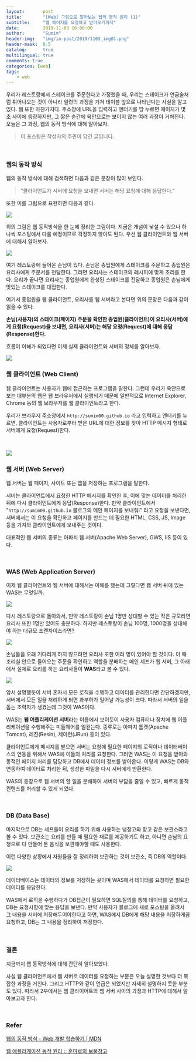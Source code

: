 ```yaml
---
layout:       post
title:        "[Web] 그림으로 알아보는 웹의 동작 원리 (1)"
subtitle:     "웹 페이지를 요청하고 받아오기까지"
date:         2019-11-03 16:00:00
author:       "Sumim"
header-img:   "img/in-post/2019/1103_img01.png"
header-mask:  0.5
catalog:      true
multilingual: true
comments: true
categories: [web]
tags:
    - web
---
```




우리가 레스토랑에서 스테이크를 주문한다고 가정했을 때, 우리는 스테이크가 연금술처럼 튀어나오는 것이 아니라 일련의  과정을 거쳐 테이블 앞으로 나타난다는 사실을 알고 있다. 웹 또한 마찬가지다. 주소창에 URL을 입력하고 엔터키를 땅 누르면 페이지가 몇 초 사이에 등장하지만, 그 짧은 순간에 육안으로는 보이지 않는 여러 과정이 거쳐진다. 오늘은 그 과정, 웹의 동작 방식에 대해 알아보자.

> 이 포스팅은 작성자의 주관이 담긴 글입니다.



<br/>

### 웹의 동작 방식

웹의 동작 방식에 대해 검색하면 다음과 같은 문장이 많이 보인다.



> "클라이언트가 서버에 요청을 보내면 서버는 해당 요청에 대해 응답한다."



또한 이를 그림으로 표현하면 다음과 같다.

![](https://sumim00.github.io/img/in-post/2019/1103_img01.png)

위의 그림은 웹 동작방식을 한 눈에 정리한 그림이다. 지금은 개념이 낯설 수 있으나 하나씩 포스팅에서 다룰 예정이므로 걱정하지 않아도 된다. 우선 웹 클라이언트와 웹 서버에 대해서 알아보자.

![](https://sumim00.github.io/img/in-post/2019/1103_img02.jpg)

여기 레스토랑에 들어온 손님이 있다. 손님은 종업원에게 스테이크를 주문하고 종업원은 요리사에게 주문서를 전달한다. 그러면 요리사는 스테이크의 레시피에 맞게 조리를 한다. 요리가 끝나면 요리사는 종업원에게 완성된 스테이크를 전달하고 종업원은 손님에게 맛있는 스테이크를 대접한다. 

여기서 종업원을 웹 클라이언트, 요리사를 웹 서버라고 본다면 위의 문장은 다음과 같이 읽을 수 있다.

**손님(사용자)의 스테이크(페이지) 주문을 확인한 종업원(클라이언트)이 요리사(서버)에게 요청(Request)을 보내면, 요리사(서버)는 해당 요청(Request)에 대해 응답(Response)한다.**

흐름이 이해가 되었다면 이제 실제 클라이언트와 서버의 정체를 알아보자.

![](https://sumim00.github.io/img/in-post/2019/1103_img03.png)

### 웹 클라이언트 (Web Client)

웹 클라이언트는 사용자가 웹에 접근하는 프로그램을 말한다. 그런데 우리가 육안으로 보는 대부분의 웹은 웹 브라우저에서 실행되기 때문에 일반적으로 Internet Explorer, Chrome 등의 웹 브라우저를 웹 클라이언트라고 한다.

우리가 브라우저 주소창에서 `http://sumim00.github.io` 라고 입력하고 엔터키를 누르면, 클라이언트는 사용자로부터 받은 URL에 대한 정보를 찾아 HTTP 메시지 형태로 서버에게 요청(Request)한다.

<br/>

![](https://sumim00.github.io/img/in-post/2019/1103_img04.png)

### 웹 서버 (Web Server)

웹 서버는 웹 페이지, 사이트 또는 앱을 저장하는 프로그램을 말한다.

서버는 클라이언트에서 요청한 HTTP 메시지를 확인한 후, 이에 맞는 데이터를 처리한 뒤에 다시 클라이언트에게 응답(Response)한다. 만약 클라이언트에서 "`http://sumim00.github.io` 블로그의 메인 페이지를 보내줘!" 라고 요청을 보낸다면, 서버에서는 이 요청을 확인하고 페이지를 만드는 데 필요한 HTML, CSS, JS, Image 등을 가져와 클라이언트에게 보내주는 것이다.

대표적인 웹 서버의 종류는 아파치 웹 서버(Apache Web Server), GWS, IIS 등이 있다.

<br/>

### WAS (Web Application Server)

이제 웹 클라이언트와 웹 서버에 대해서는 이해를 했는데 그렇다면 웹 서버 뒤에 있는 WAS는 무엇일까.

![](https://sumim00.github.io/img/in-post/2019/1103_img06.jpg)

다시 레스토랑으로 돌아와서, 만약 레스토랑이 손님 1명만 상대할 수 있는 작은 규모라면 요리사 또한 1명만 있어도 충분하다. 하지만 레스토랑이 손님 100명, 1000명을 상대해야 하는 대규모 프랜차이즈라면?

![](https://sumim00.github.io/img/in-post/2019/1103_img07.jpg)

손님들을 오래 기다리게 하지 않으려면 요리사 또한 여러 명이 있어야 할 것이다. 이 때 조리실 안으로 들어오는 주문을 확인하고 역할을 분배하는 메인 셰프가 웹 서버, 그 아래에서 실제로 요리를 하는 요리사들이 **WAS**라고 볼 수 있다.

![](https://sumim00.github.io/img/in-post/2019/1103_img05.png)

앞서 설명했듯이 서버 혼자서 모든 로직을 수행하고 데이터를 관리한다면 간단하겠지만, 서버에서 모든 일을 처리하게 되면 과부하가 일어날 가능성이 크다. 따라서 서버의 일을 돕는 조력자가 생겼는데 그것이 WAS이다. 

WAS는 **웹 어플리케이션 서버**라는 이름에서 보이듯이 사용자 컴퓨터나 장치에 웹 어플리케이션을 수행해주는 미들웨어를 일컫는다. 종류로는 아파치 톰캣(Apache Tomcat), 레진(Resin), 제이런(JRun) 등이 있다.

클라이언트에게 메시지를 받으면 서버는 요청에 필요한 페이지의 로직이나 데이터베이스의 연동을 위해서 WAS에 이들의 처리를 요청한다. 그러면 WAS는 이 요청을 받아와 동적인 페이지 처리를 담당하고 DB에서 데이터 정보를 받아온다. 이렇게 WAS는 DB와 연동하여 데이터르 처리한 뒤, 생성한 파일을 다시 서버에게 반환한다.

WAS의 등장으로 웹 서버의 할 일을 분배하여 서버의 부담을 줄일 수 있고, 빠르게 동적 컨텐츠를 처리할 수 있게 되었다.

<br/>

### DB (Data Base)

마지막으로 DB는 셰프들이 요리를 하기 위해 사용하는 냉장고와 창고 같은 보관소라고 볼 수 있다. 보관소는 요리를 만들 때 필요한 재료를 제공하기도 하고, 아니면 손님의 요청으로 다 만들어 둔 음식을 보관해야할 때도 사용한다. 

이런 다양한 상황에서 자원들을 잘 정리하여 보관하는 것이 보관소, 즉 DB의 역할이다.

![](https://sumim00.github.io/img/in-post/2019/1103_img08.png)

데이터베이스는 데이터의 정보를 저장하는 곳이며 WAS에서 데이터를 요청하면 필요한 데이터를 응답한다.

WAS에서 로직을 수행하다가 DB접근이 필요하면 SQL질의를 통해 데이터를 요청하고, DB는 요청사항에 맞는 응답을 보낸다. 만약 사용자가 블로그에 새로 포스팅을 올려서 그 내용을 서버에 저장해두어야한다고 하면, WAS에서 DB에게 해당 내용을 저장하게끔 요청하고, DB는 그 내용을 정리하여 저장한다.

<br/>

### 결론

지금까지 웹 동작방식에 대해 간단히 알아보았다.

사실 웹 클라이언트에서 웹 서버로 데이터를 요청하는 부분은 오늘 설명한 것보다 더 복잡한 과정을 거친다. 그리고 HTTP와 같이 언급은 되었지만 자세히 설명하지 못한 부분도 있다. 따라서 2부에서는 웹 클라이어트와 웹 서버 사이의 과정과 HTTP에 대해서 알아보고자 한다.

<br/>

### Refer

[웹의 동작 방식 - Web 개발 학습하기 | MDN](https://developer.mozilla.org/ko/docs/Learn/Getting_started_with_the_web/%EC%9B%B9%EC%9D%98_%EB%8F%99%EC%9E%91_%EB%B0%A9%EC%8B%9D)

[웹 애플리케이션 동작 원리 :: 훈마로의 보물창고](<https://hoonmaro.tistory.com/26>)

